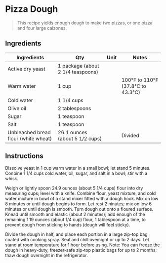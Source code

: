 # Pizza Dough

>This recipe yields enough dough to make two pizzas, or one pizza and four
large calzones.

## Ingredients
| Ingredients                         | Qty                   | Unit       | Notes                                          |
|-------------------------------------|-----------------------|------------|------------------------------------------------|
| Active dry yeast                   | 1 package (about 2 1/4 teaspoons)|          |                                                |
| Warm water                          | 1 cup                 |            | 100°F to 110°F (37.8°C to 43.3°C)             |
| Cold water                          | 1 1/4 cups            |            |                                                |
| Olive oil                           | 2 tablespoons         |            |                                                |
| Sugar                               | 1 teaspoon            |            |                                                |
| Salt                                | 1 teaspoon            |            |                                                |
| Unbleached bread flour (white wheat)             | 26.1 ounces (about 5 1/2 cups)|       | Divided                                        |

## Instructions

Dissolve yeast in 1 cup warm water in a small bowl; let stand 5 minutes. Conbine 1 1/4 cups cold water, oil, sugar, and salt in a
bowl; stir with a whisk.

Weigh or lightly spoon 24.9 ounces (about 5 1/4 cups) flour into dry measuring cups; level with a knife. Combine flour, yeast mixture, and
cold water mixture in bowl of a stand mixer fitted with a dough hook. Mix on low 8 minutes or until dough begins to form. Let rest 2 ninutes;
mix on low 6 minutes or until dough is smooth. Turn dough out onto a floured surface. Knead until smooth and elastic (about 2 minutes); add
enough of the remaining 1.19 ounces (about 1/4 cup) flour, 1 tablespoon at a time, to prevent dough from sticking to hands (dough will feel
sticky).

Divide the dough in half, and place each portion in a large zip-top bag coated with cooking spray. Seal and chill ovemight or up to 2 days.
Let stand at room temperature for 1 hour before using.
Note: You can freeze the dough in heavy-duty, freezer-safe zip-top plastic bags for up to 2 months; thaw dough overnight in the refrigerator.